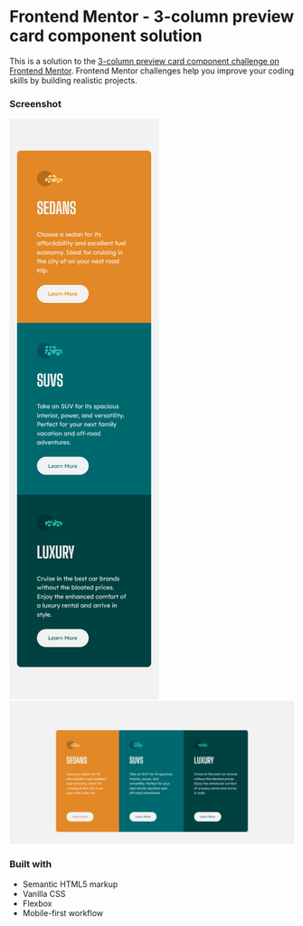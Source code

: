 # Frontend Mentor - 3-column preview card component solution
This is a solution to the [3-column preview card component challenge on Frontend Mentor](https://www.frontendmentor.io/challenges/3column-preview-card-component-pH92eAR2-). Frontend Mentor challenges help you improve your coding skills by building realistic projects. 

### Screenshot
![mobile](./output/mobile-screenshot.png)
![desktop](./output/desktop-screenshot.png)

### Built with
- Semantic HTML5 markup
- Vanilla CSS
- Flexbox
- Mobile-first workflow